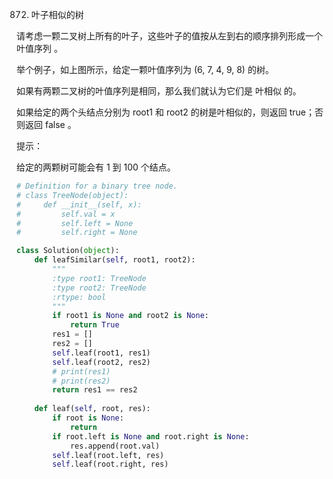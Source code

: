 872. 叶子相似的树

请考虑一颗二叉树上所有的叶子，这些叶子的值按从左到右的顺序排列形成一个 叶值序列 。



举个例子，如上图所示，给定一颗叶值序列为 (6, 7, 4, 9, 8) 的树。

如果有两颗二叉树的叶值序列是相同，那么我们就认为它们是 叶相似 的。

如果给定的两个头结点分别为 root1 和 root2 的树是叶相似的，则返回 true；否则返回 false 。

提示：

给定的两颗树可能会有 1 到 100 个结点。

```python
# Definition for a binary tree node.
# class TreeNode(object):
#     def __init__(self, x):
#         self.val = x
#         self.left = None
#         self.right = None

class Solution(object):
    def leafSimilar(self, root1, root2):
        """
        :type root1: TreeNode
        :type root2: TreeNode
        :rtype: bool
        """
        if root1 is None and root2 is None:
            return True
        res1 = []
        res2 = []
        self.leaf(root1, res1)
        self.leaf(root2, res2)
        # print(res1)
        # print(res2)
        return res1 == res2
        
    def leaf(self, root, res):
        if root is None:
            return 
        if root.left is None and root.right is None:
            res.append(root.val)
        self.leaf(root.left, res)
        self.leaf(root.right, res)
        
```
